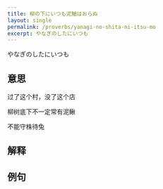 ```yaml
---
title: 柳の下にいつも泥鰌はおらぬ
layout: single
permalink: /proverbs/yanagi-no-shita-ni-itsu-mo
excerpt: やなぎのしたにいつも
---
```


やなぎのしたにいつも

## 意思

过了这个村，没了这个店

柳树底下不一定常有泥鳅

不能守株待兔

## 解释

## 例句

